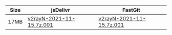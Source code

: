 |    Size   |     jsDelivr  | FastGit |
|  ---  |  ---  |  ---  |
| 17MB | [v2rayN-2021-11-15.7z.001](https://cdn.jsdelivr.net/gh/googleians/v2rayN-32@main/v2rayN-2021-11-15.7z.001) | [v2rayN-2021-11-15.7z.001](https://raw.fastgit.org/googleians/v2rayN-32/main/v2rayN-2021-11-15.7z.001) |
